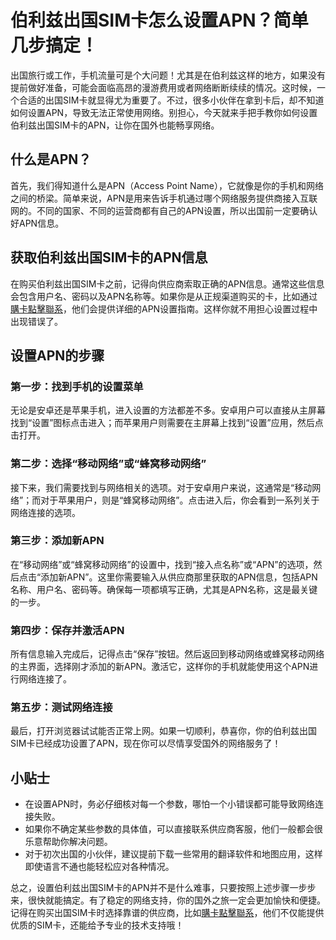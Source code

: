 # 伯利兹出国SIM卡怎么设置APN？简单几步搞定！

出国旅行或工作，手机流量可是个大问题！尤其是在伯利兹这样的地方，如果没有提前做好准备，可能会面临高昂的漫游费用或者网络断断续续的情况。这时候，一个合适的出国SIM卡就显得尤为重要了。不过，很多小伙伴在拿到卡后，却不知道如何设置APN，导致无法正常使用网络。别担心，今天就来手把手教你如何设置伯利兹出国SIM卡的APN，让你在国外也能畅享网络。

## 什么是APN？

首先，我们得知道什么是APN（Access Point Name），它就像是你的手机和网络之间的桥梁。简单来说，APN是用来告诉手机通过哪个网络服务提供商接入互联网的。不同的国家、不同的运营商都有自己的APN设置，所以出国前一定要确认好APN信息。

## 获取伯利兹出国SIM卡的APN信息

在购买伯利兹出国SIM卡之前，记得向供应商索取正确的APN信息。通常这些信息会包含用户名、密码以及APN名称等。如果你是从正规渠道购买的卡，比如通过[購卡點擊聯系](https://t.me/s/esim1088)，他们会提供详细的APN设置指南。这样你就不用担心设置过程中出现错误了。

## 设置APN的步骤

### 第一步：找到手机的设置菜单

无论是安卓还是苹果手机，进入设置的方法都差不多。安卓用户可以直接从主屏幕找到“设置”图标点击进入；而苹果用户则需要在主屏幕上找到“设置”应用，然后点击打开。

### 第二步：选择“移动网络”或“蜂窝移动网络”

接下来，我们需要找到与网络相关的选项。对于安卓用户来说，这通常是“移动网络”；而对于苹果用户，则是“蜂窝移动网络”。点击进入后，你会看到一系列关于网络连接的选项。

### 第三步：添加新APN

在“移动网络”或“蜂窝移动网络”的设置中，找到“接入点名称”或“APN”的选项，然后点击“添加新APN”。这里你需要输入从供应商那里获取的APN信息，包括APN名称、用户名、密码等。确保每一项都填写正确，尤其是APN名称，这是最关键的一步。

### 第四步：保存并激活APN

所有信息输入完成后，记得点击“保存”按钮。然后返回到移动网络或蜂窝移动网络的主界面，选择刚才添加的新APN。激活它，这样你的手机就能使用这个APN进行网络连接了。

### 第五步：测试网络连接

最后，打开浏览器试试能否正常上网。如果一切顺利，恭喜你，你的伯利兹出国SIM卡已经成功设置了APN，现在你可以尽情享受国外的网络服务了！

## 小贴士

- 在设置APN时，务必仔细核对每一个参数，哪怕一个小错误都可能导致网络连接失败。
- 如果你不确定某些参数的具体值，可以直接联系供应商客服，他们一般都会很乐意帮助你解决问题。
- 对于初次出国的小伙伴，建议提前下载一些常用的翻译软件和地图应用，这样即使语言不通也能轻松应对各种情况。

总之，设置伯利兹出国SIM卡的APN并不是什么难事，只要按照上述步骤一步步来，很快就能搞定。有了稳定的网络支持，你的国外之旅一定会更加愉快和便捷。记得在购买出国SIM卡时选择靠谱的供应商，比如[購卡點擊聯系](https://t.me/s/esim1088)，他们不仅能提供优质的SIM卡，还能给予专业的技术支持哦！